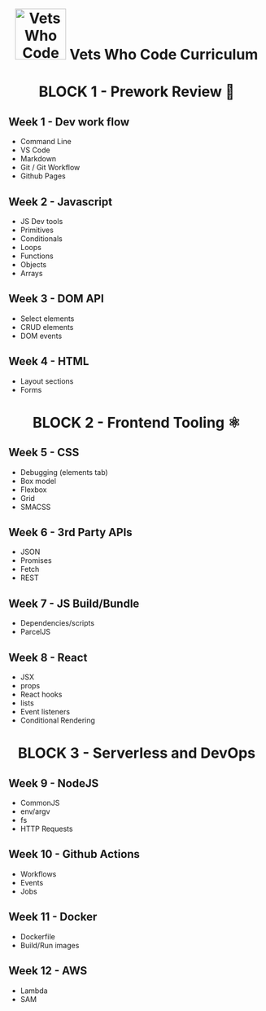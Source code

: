 <h1 align="center"><img src="/images/vwc.gif" alt="Vets Who Code" width="100px" /> Vets Who Code Curriculum </h1>

<h1 align="center">BLOCK   1 - Prework Review 🔧</h1>

## Week 1 - Dev work flow

- Command Line
- VS Code
- Markdown
- Git / Git Workflow
- Github Pages

## Week 2 - Javascript

- JS Dev tools
- Primitives
- Conditionals
- Loops
- Functions
- Objects
- Arrays

## Week 3 - DOM API

- Select elements
- CRUD elements
- DOM events

## Week 4 - HTML

- Layout sections
- Forms

<h1 align="center">BLOCK 2 - Frontend Tooling ⚛️ </h1>

## Week 5 - CSS

- Debugging (elements tab)
- Box model
- Flexbox
- Grid
- SMACSS

## Week 6 - 3rd Party APIs

- JSON
- Promises
- Fetch
- REST

## Week 7 - JS Build/Bundle

- Dependencies/scripts
- ParcelJS

## Week 8 - React

- JSX
- props
- React hooks
- lists
- Event listeners
- Conditional Rendering

<h1 align="center">BLOCK 3 - Serverless and DevOps </h1>

## Week 9 - NodeJS

- CommonJS
- env/argv
- fs
- HTTP Requests

## Week 10 - Github Actions

- Workflows
- Events
- Jobs

## Week 11 - Docker

- Dockerfile
- Build/Run images

## Week 12 - AWS

- Lambda
- SAM

